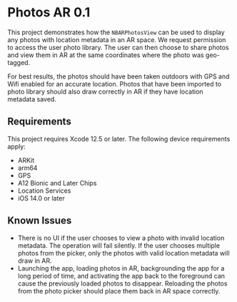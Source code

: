 # Photos AR 0.1

This project demonstrates how the `NBARPhotosView` can be used to display any photos with location metadata in an AR space. We request permission to access the user photo library. The user can then choose to share photos and view them in AR at the same coordinates where the photo was geo-tagged.

For best results, the photos should have been taken outdoors with GPS and Wifi enabled for an accurate location. Photos that have been imported to photo library should also draw correctly in AR if they have location metadata saved.

## Requirements

This project requires Xcode 12.5 or later. The following device requirements apply:

* ARKit
* arm64
* GPS
* A12 Bionic and Later Chips
* Location Services
* iOS 14.0 or later

## Known Issues

* There is no UI if the user chooses to view a photo with invalid location metadata. The operation will fail silently. If the user chooses multiple photos from the picker, only the photos with valid location metadata will draw in AR.
* Launching the app, loading photos in AR, backgrounding the app for a long period of time, and activating the app back to the foreground can cause the previously loaded photos to disappear. Reloading the photos from the photo picker should place them back in AR space correctly.
